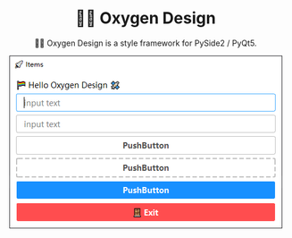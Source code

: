 <div style="text-align: center;">
<h1>🏳‍🌈 Oxygen Design</h1>

🏳‍🌈 Oxygen Design is a style framework for PySide2 / PyQt5.

![banner](/resources/banner.png)
</div>
